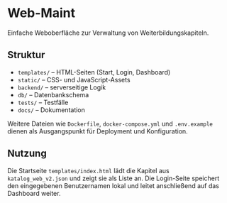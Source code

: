# Web-Maint

Einfache Weboberfläche zur Verwaltung von Weiterbildungskapiteln.

## Struktur

- `templates/` – HTML-Seiten (Start, Login, Dashboard)
- `static/` – CSS- und JavaScript-Assets
- `backend/` – serverseitige Logik
- `db/` – Datenbankschema
- `tests/` – Testfälle
- `docs/` – Dokumentation

Weitere Dateien wie `Dockerfile`, `docker-compose.yml` und `.env.example` dienen als Ausgangspunkt für Deployment und Konfiguration.

## Nutzung

Die Startseite `templates/index.html` lädt die Kapitel aus `katalog_web_v2.json` und zeigt sie als Liste an.
Die Login-Seite speichert den eingegebenen Benutzernamen lokal und leitet anschließend auf das Dashboard weiter.
